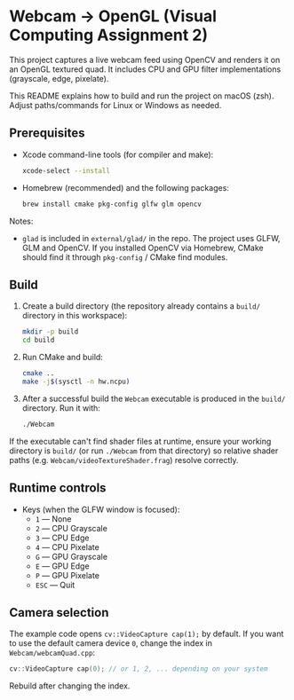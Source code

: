 # Webcam -> OpenGL (Visual Computing Assignment 2)

This project captures a live webcam feed using OpenCV and renders it on an OpenGL textured quad. It includes CPU and GPU filter implementations (grayscale, edge, pixelate).

This README explains how to build and run the project on macOS (zsh). Adjust paths/commands for Linux or Windows as needed.

## Prerequisites

- Xcode command-line tools (for compiler and make):

  ```bash
  xcode-select --install
  ```

- Homebrew (recommended) and the following packages:

  ```bash
  brew install cmake pkg-config glfw glm opencv
  ```

Notes:
- `glad` is included in `external/glad/` in the repo. The project uses GLFW, GLM and OpenCV. If you installed OpenCV via Homebrew, CMake should find it through `pkg-config` / CMake find modules.

## Build

1. Create a build directory (the repository already contains a `build/` directory in this workspace):

   ```bash
   mkdir -p build
   cd build
   ```

2. Run CMake and build:

   ```bash
   cmake ..
   make -j$(sysctl -n hw.ncpu)
   ```

3. After a successful build the `Webcam` executable is produced in the `build/` directory. Run it with:

   ```bash
   ./Webcam
   ```

If the executable can't find shader files at runtime, ensure your working directory is `build/` (or run `./Webcam` from that directory) so relative shader paths (e.g. `Webcam/videoTextureShader.frag`) resolve correctly.

## Runtime controls

- Keys (when the GLFW window is focused):
  - `1` — None
  - `2` — CPU Grayscale
  - `3` — CPU Edge
  - `4` — CPU Pixelate
  - `G` — GPU Grayscale
  - `E` — GPU Edge
  - `P` — GPU Pixelate
  - `ESC` — Quit

## Camera selection

The example code opens `cv::VideoCapture cap(1);` by default. If you want to use the default camera device `0`, change the index in `Webcam/webcamQuad.cpp`:

```cpp
cv::VideoCapture cap(0); // or 1, 2, ... depending on your system
```

Rebuild after changing the index.